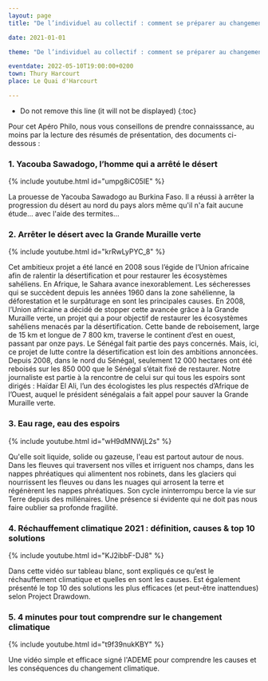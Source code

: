 ```yaml
---
layout: page
title: "De l’individuel au collectif : comment se préparer au changement climatique ?"

date: 2021-01-01

theme: "De l’individuel au collectif : comment se préparer au changement climatique ?"

eventdate: 2022-05-10T19:00:00+0200
town: Thury Harcourt
place: Le Quai d'Harcourt

---
```



* Do not remove this line (it will not be displayed) 
{:toc}

Pour cet Apéro Philo, nous vous conseillons de prendre connaisssance, au moins par la lecture des résumés de présentation, des documents ci-dessous :

### 1. Yacouba Sawadogo, l’homme qui a arrêté le désert

{% include youtube.html id="umpg8iC05IE" %}

La prouesse de Yacouba Sawadogo au Burkina Faso. Il a réussi à arrêter la progression du désert au nord du pays alors même qu'il n'a fait aucune étude... avec l'aide des termites...

### 2. Arrêter le désert avec la Grande Muraille verte

{% include youtube.html id="krRwLyPYC_8" %}

Cet ambitieux projet a été lancé en 2008 sous l’égide de l’Union africaine afin de ralentir la désertification et pour restaurer les écosystèmes sahéliens. En Afrique, le Sahara avance inexorablement. Les sécheresses qui se succèdent depuis les années 1960 dans la zone sahélienne, la déforestation et le surpâturage en sont les principales causes. En 2008, l’Union africaine a décidé de stopper cette avancée grâce à la Grande Muraille verte, un projet qui a pour objectif de restaurer les écosystèmes sahéliens menacés par la désertification. Cette bande de reboisement, large de 15 km et longue de 7 800 km, traverse le continent d’est en ouest, passant par onze pays. Le Sénégal fait partie des pays concernés. Mais, ici, ce projet de lutte contre la désertification est loin des ambitions annoncées. Depuis 2008, dans le nord du Sénégal, seulement 12 000 hectares ont été reboisés sur les 850 000 que le Sénégal s’était fixé de restaurer. Notre journaliste est partie à la rencontre de celui sur qui tous les espoirs sont dirigés : Haïdar El Ali, l’un des écologistes les plus respectés d’Afrique de l’Ouest, auquel le président sénégalais a fait appel pour sauver la Grande Muraille verte.

### 3. Eau rage, eau des espoirs

{% include youtube.html id="wH9dMNWjL2s" %}

Qu'elle soit liquide, solide ou gazeuse, l'eau est partout autour de nous. Dans les fleuves qui traversent nos villes et irriguent nos champs, dans les nappes phréatiques qui alimentent nos robinets, dans les glaciers qui nourrissent les fleuves ou dans les nuages qui arrosent la terre et régénèrent les nappes phréatiques. Son cycle ininterrompu berce la vie sur Terre depuis des millénaires. Une présence si évidente qui ne doit pas nous faire oublier sa profonde fragilité.

### 4. Réchauffement climatique 2021 : définition, causes & top 10 solutions

{% include youtube.html id="KJ2ibbF-DJ8" %}

Dans cette vidéo sur tableau blanc, sont expliqués ce qu’est le réchauffement climatique et quelles en sont les causes. Est également présenté le top 10 des solutions les plus efficaces (et peut-être inattendues) selon Project Drawdown.

### 5. 4 minutes pour tout comprendre sur le changement climatique

{% include youtube.html id="t9f39nukKBY" %}

Une vidéo simple et efficace signé l'ADEME pour comprendre les causes et les conséquences du changement climatique.
